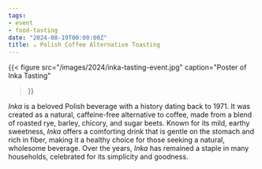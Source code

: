 ```yaml
---
tags:
- event
- food-tasting
date: "2024-08-19T00:00:00Z"
title: ☕ Polish Coffee Alternative Toasting
---
```


{{<
    figure src="/images/2024/inka-tasting-event.jpg"
    caption="Poster of Inka Tasting"
>}}

_Inka_ is a beloved Polish beverage with a history dating back to 1971. It was created as
a natural, caffeine-free alternative to coffee, made from a blend of roasted rye, barley,
chicory, and sugar beets. Known for its mild, earthy sweetness, _Inka_ offers a comforting
drink that is gentle on the stomach and rich in fiber, making it a healthy choice for
those seeking a natural, wholesome beverage. Over the years, _Inka_ has remained a staple
in many households, celebrated for its simplicity and goodness.
